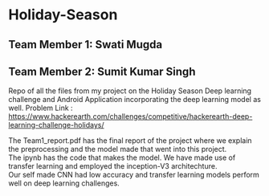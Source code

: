 # Holiday-Season

## Team Member 1: Swati Mugda
## Team Member 2: Sumit Kumar Singh

Repo of all the files from my project on the Holiday Season Deep learning challenge and Android Application incorporating the deep learning model as well.
Problem Link : https://www.hackerearth.com/challenges/competitive/hackerearth-deep-learning-challenge-holidays/

The Team1_report.pdf has the final report of the project where we explain the preprocessing and the model made that went into this project.<br>
The ipynb has the code that makes the model. We have made use of transfer learning and employed the inception-V3 architechture. <br>
Our self made CNN had low accuracy and transfer learning models perform well on deep learning challenges.

